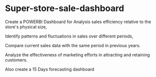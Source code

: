 # Super-store-sale-dashboard                                                                                                                                               
Create a POWERBI Dashboard for
Analysis sales efficiency relative to the store's physical size, 

Identify patterns and fluctuations in sales over different periods, 

Compare current sales data with the same period in previous years.

Analyze the effectiveness of marketing efforts in attracting and retaining customers.

Also create a  15 Days forecasting dashboard 

